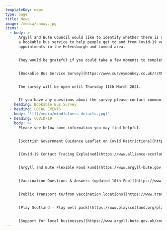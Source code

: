 ```yaml
---
templateKey: news
type: page
title: News
image: /media/snowy.jpg
items:
  - body: >-
      Argyll and Bute Council would like to identify whether there is a need for
      a bookable bus service to help people get to and from Covid-19 vaccination
      appointments in the Helensburgh and Lomond area.


      They would be grateful if you could take a few moments to complete the survey below to let them know if you would have a need for this service.


      [Bookable Bus Service Survey](https://www.surveymonkey.co.uk/r/X9GJ7YS)


      The survey will be open until Thursday 11th March 2021.


      If you have any questions about the survey please contact communitydevelopment@argyll-bute.gov.uk.
    heading: Bookable Bus Survey
  - heading: LOCAL EVENTS
    body: "![](/media/mindfulness-details.jpg)"
  - heading: COVID-19
    body: >-
      Please see below some information you may find helpful.


      [Scottish Government Guidance Leaflet on Covid Restrictions](https://www.gov.scot/binaries/content/documents/govscot/publications/factsheet/2021/01/coronavirus-covid-19-stay-at-home-infographic/documents/stay-at-home-infographic/stay-at-home-infographic/govscot%3Adocument/Stay%2Bat%2BHome%2Binfographic%2B-%2B19%2BJanuary%2B2021.pdf)


      [Covid-19 Contact Tracing Explained](https://www.alliance-scotland.org.uk/blog/news/covid-19-contact-tracing-explained/)


      [Argyll and Bute Flexible Food Fund](https://www.argyll-bute.gov.uk/forms/flexible-food-fund)


      [Vaccination Questions & Answers (updated 10th Feb)](https://www.argyll-bute.gov.uk/vaccination-questions-and-answers)


      [Public Transport to/from vaccination locations](https://www.travelinescotland.com/vaccination)


      [Play Scotland - Play well pack](https://www.playscotland.org/play-well-pack/)


      [Support for local businesses](https://www.argyll-bute.gov.uk/coronavirus-information-businesses)
---
```


